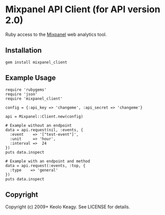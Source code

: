 # Mixpanel API Client (for API version 2.0)

Ruby access to the [Mixpanel](http://mixpanel.com/) web analytics tool.

## Installation
    gem install mixpanel_client

## Example Usage
    require 'rubygems'
    require 'json'
    require 'mixpanel_client'

    config = {:api_key => 'changeme', :api_secret => 'changeme'}

    api = Mixpanel::Client.new(config)

    # Example without an endpoint
    data = api.request(nil, :events, {
      :event    => '["test-event"]',
      :unit     => 'hour',
      :interval =>  24
    })
    puts data.inspect

    # Example with an endpoint and method
    data = api.request(:events, :top, {
      :type    => 'general'
    })
    puts data.inspect

## Copyright

Copyright (c) 2009+ Keolo Keagy. See LICENSE for details.
